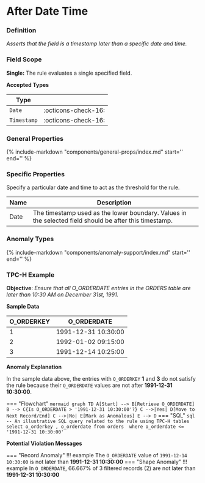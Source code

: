 # After Date Time

### Definition

*Asserts that the field is a timestamp later than a specific date and time.*

### Field Scope

**Single:** The rule evaluates a single specified field.

**Accepted Types**

| Type    |                          |
|---------|--------------------------|
| `Date`      | <div style="text-align:center">:octicons-check-16:</div>  |
| `Timestamp` | <div style="text-align:center">:octicons-check-16:</div>  |

### General Properties

{%
    include-markdown "components/general-props/index.md"
    start='<!-- all-props--start -->'
    end='<!-- all-props--end -->'
%}

### Specific Properties

Specify a particular date and time to act as the threshold for the rule.

| Name           | Description                                                   |
|----------------|---------------------------------------------------------------|
| <div class="text-primary">Date</div>  | The timestamp used as the lower boundary. Values in the selected field should be after this timestamp. |

### Anomaly Types

{%
    include-markdown "components/anomaly-support/index.md"
    start='<!-- all-types--start -->'
    end='<!-- all-types--end -->'
%}

### TPC-H Example

**Objective**: *Ensure that all O_ORDERDATE entries in the ORDERS table are later than 10:30 AM on December 31st, 1991.*

**Sample Data**

| O_ORDERKEY | O_ORDERDATE |
|------------|-------------|
| 1  | <span class="text-negative">1991-12-31 10:30:00</span> |
| 2  | 1992-01-02 09:15:00 |
| 3  | <span class="text-negative">1991-12-14 10:25:00</span> |

**Anomaly Explanation**

In the sample data above, the entries with `O_ORDERKEY` **1** and **3** do not satisfy the rule because their `O_ORDERDATE` values are not after **1991-12-31 10:30:00**.

=== "Flowchart"
    ``` mermaid
    graph TD
    A[Start] --> B[Retrieve O_ORDERDATE]
    B --> C{Is O_ORDERDATE > '1991-12-31 10:30:00'?}
    C -->|Yes| D[Move to Next Record/End]
    C -->|No| E[Mark as Anomalous]
    E --> D
    ```
=== "SQL"
    ```sql
    -- An illustrative SQL query related to the rule using TPC-H tables
    select
        o_orderkey
        , o_orderdate
    from orders 
    where
        o_orderdate <= '1991-12-31 10:30:00'
    ```

**Potential Violation Messages**

=== "Record Anomaly"
    !!! example
        The `O_ORDERDATE` value of `1991-12-14 10:30:00` is not later than **1991-12-31 10:30:00**
=== "Shape Anomaly"
    !!! example
        In `O_ORDERDATE`, 66.667% of 3 filtered records (2) are not later than **1991-12-31 10:30:00**
